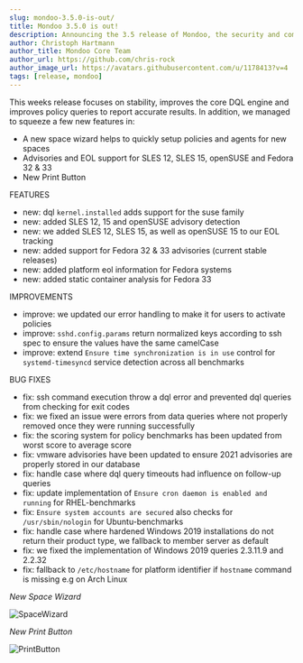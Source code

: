 ```yaml
---
slug: mondoo-3.5.0-is-out/
title: Mondoo 3.5.0 is out!
description: Announcing the 3.5 release of Mondoo, the security and compliance platform that prioritizes risks that matter most in your infrastructure.
author: Christoph Hartmann
author_title: Mondoo Core Team
author_url: https://github.com/chris-rock
author_image_url: https://avatars.githubusercontent.com/u/1178413?v=4
tags: [release, mondoo]
---
```


This weeks release focuses on stability, improves the core DQL engine and improves policy queries to report accurate results. In addition, we managed to squeeze a few new features in:

- A new space wizard helps to quickly setup policies and agents for new spaces
- Advisories and EOL support for SLES 12, SLES 15, openSUSE and Fedora 32 & 33
- New Print Button

FEATURES

- new: dql `kernel.installed` adds support for the suse family
- new: added SLES 12, 15 and openSUSE advisory detection
- new: we added SLES 12, SLES 15, as well as openSUSE 15 to our EOL tracking
- new: added support for Fedora 32 & 33 advisories (current stable releases)
- new: added platform eol information for Fedora systems
- new: added static container analysis for Fedora 33

IMPROVEMENTS

- improve: we updated our error handling to make it for users to activate policies
- improve: `sshd.config.params` return normalized keys according to ssh spec to ensure the values have the same camelCase
- improve: extend `Ensure time synchronization is in use` control for `systemd-timesyncd` service detection across all benchmarks

BUG FIXES

- fix: ssh command execution throw a dql error and prevented dql queries from checking for exit codes
- fix: we fixed an issue were errors from data queries where not properly removed once they were running successfully
- fix: the scoring system for policy benchmarks has been updated from worst score to average score
- fix: vmware advisories have been updated to ensure 2021 advisories are properly stored in our database
- fix: handle case where dql query timeouts had influence on follow-up queries
- fix: update implementation of `Ensure cron daemon is enabled and running` for RHEL-benchmarks
- fix: `Ensure system accounts are secured` also checks for `/usr/sbin/nologin` for Ubuntu-benchmarks
- fix: handle case where hardened Windows 2019 installations do not return their product type, we fallback to member server as default
- fix: we fixed the implementation of Windows 2019 queries 2.3.11.9 and 2.2.32
- fix: fallback to `/etc/hostname` for platform identifier if `hostname` command is missing e.g on Arch Linux

_New Space Wizard_

![SpaceWizard](/img/releases/2021-03-02-mondoo-3.5.0-is-out/SpaceWizard.png)

_New Print Button_

![PrintButton](/img/releases/2021-03-02-mondoo-3.5.0-is-out/PrintButton.png)
